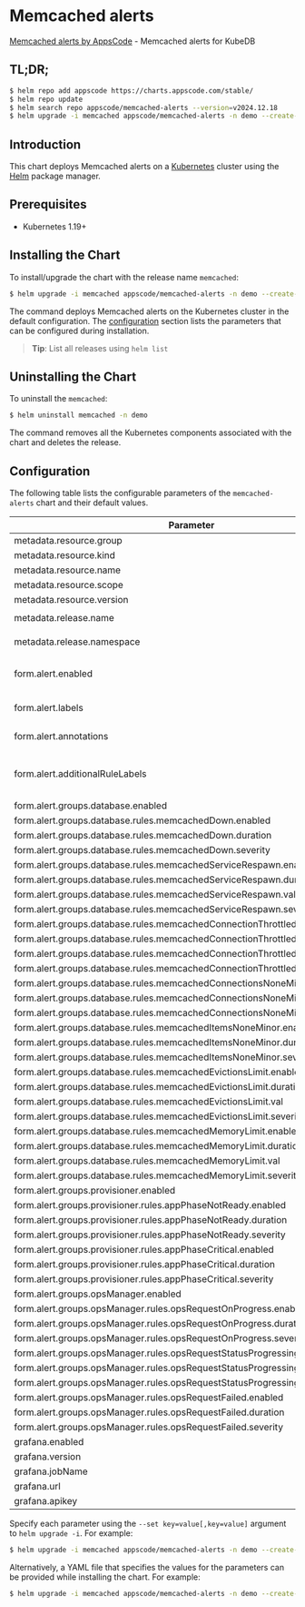 # Memcached alerts

[Memcached alerts by AppsCode](https://github.com/appscode/alerts) - Memcached alerts for KubeDB

## TL;DR;

```bash
$ helm repo add appscode https://charts.appscode.com/stable/
$ helm repo update
$ helm search repo appscode/memcached-alerts --version=v2024.12.18
$ helm upgrade -i memcached appscode/memcached-alerts -n demo --create-namespace --version=v2024.12.18
```

## Introduction

This chart deploys Memcached alerts on a [Kubernetes](http://kubernetes.io) cluster using the [Helm](https://helm.sh) package manager.

## Prerequisites

- Kubernetes 1.19+

## Installing the Chart

To install/upgrade the chart with the release name `memcached`:

```bash
$ helm upgrade -i memcached appscode/memcached-alerts -n demo --create-namespace --version=v2024.12.18
```

The command deploys Memcached alerts on the Kubernetes cluster in the default configuration. The [configuration](#configuration) section lists the parameters that can be configured during installation.

> **Tip**: List all releases using `helm list`

## Uninstalling the Chart

To uninstall the `memcached`:

```bash
$ helm uninstall memcached -n demo
```

The command removes all the Kubernetes components associated with the chart and deletes the release.

## Configuration

The following table lists the configurable parameters of the `memcached-alerts` chart and their default values.

|                                   Parameter                                   |                  Description                  |                     Default                      |
|-------------------------------------------------------------------------------|-----------------------------------------------|--------------------------------------------------|
| metadata.resource.group                                                       |                                               | <code>kubedb.com</code>                          |
| metadata.resource.kind                                                        |                                               | <code>Memcached</code>                           |
| metadata.resource.name                                                        |                                               | <code>memcacheds</code>                          |
| metadata.resource.scope                                                       |                                               | <code>Namespaced</code>                          |
| metadata.resource.version                                                     |                                               | <code>v1</code>                                  |
| metadata.release.name                                                         | Release name                                  | <code>"coreos-prom-memcd"</code>                 |
| metadata.release.namespace                                                    | Release namespace                             | <code>"demo"</code>                              |
| form.alert.enabled                                                            | # Enable PrometheusRule alerts                | <code>warning</code>                             |
| form.alert.labels                                                             | # Labels for default rules                    | <code>{"release":"kube-prometheus-stack"}</code> |
| form.alert.annotations                                                        | # Annotations for default rules               | <code>{}</code>                                  |
| form.alert.additionalRuleLabels                                               | # Additional labels for PrometheusRule alerts | <code>{}</code>                                  |
| form.alert.groups.database.enabled                                            |                                               | <code>warning</code>                             |
| form.alert.groups.database.rules.memcachedDown.enabled                        |                                               | <code>true</code>                                |
| form.alert.groups.database.rules.memcachedDown.duration                       |                                               | <code>"0m"</code>                                |
| form.alert.groups.database.rules.memcachedDown.severity                       |                                               | <code>critical</code>                            |
| form.alert.groups.database.rules.memcachedServiceRespawn.enabled              |                                               | <code>true</code>                                |
| form.alert.groups.database.rules.memcachedServiceRespawn.duration             |                                               | <code>"0m"</code>                                |
| form.alert.groups.database.rules.memcachedServiceRespawn.val                  |                                               | <code>180</code>                                 |
| form.alert.groups.database.rules.memcachedServiceRespawn.severity             |                                               | <code>critical</code>                            |
| form.alert.groups.database.rules.memcachedConnectionThrottled.enabled         |                                               | <code>true</code>                                |
| form.alert.groups.database.rules.memcachedConnectionThrottled.duration        |                                               | <code>"2m"</code>                                |
| form.alert.groups.database.rules.memcachedConnectionThrottled.val             |                                               | <code>10</code>                                  |
| form.alert.groups.database.rules.memcachedConnectionThrottled.severity        |                                               | <code>warning</code>                             |
| form.alert.groups.database.rules.memcachedConnectionsNoneMinor.enabled        |                                               | <code>true</code>                                |
| form.alert.groups.database.rules.memcachedConnectionsNoneMinor.duration       |                                               | <code>"2m"</code>                                |
| form.alert.groups.database.rules.memcachedConnectionsNoneMinor.severity       |                                               | <code>warning</code>                             |
| form.alert.groups.database.rules.memcachedItemsNoneMinor.enabled              |                                               | <code>true</code>                                |
| form.alert.groups.database.rules.memcachedItemsNoneMinor.duration             |                                               | <code>"2m"</code>                                |
| form.alert.groups.database.rules.memcachedItemsNoneMinor.severity             |                                               | <code>warning</code>                             |
| form.alert.groups.database.rules.memcachedEvictionsLimit.enabled              |                                               | <code>true</code>                                |
| form.alert.groups.database.rules.memcachedEvictionsLimit.duration             |                                               | <code>"0m"</code>                                |
| form.alert.groups.database.rules.memcachedEvictionsLimit.val                  |                                               | <code>10</code>                                  |
| form.alert.groups.database.rules.memcachedEvictionsLimit.severity             |                                               | <code>critical</code>                            |
| form.alert.groups.database.rules.memcachedMemoryLimit.enabled                 |                                               | <code>true</code>                                |
| form.alert.groups.database.rules.memcachedMemoryLimit.duration                |                                               | <code>"0m"</code>                                |
| form.alert.groups.database.rules.memcachedMemoryLimit.val                     |                                               | <code>33554432 # 32MB</code>                     |
| form.alert.groups.database.rules.memcachedMemoryLimit.severity                |                                               | <code>critical</code>                            |
| form.alert.groups.provisioner.enabled                                         |                                               | <code>warning</code>                             |
| form.alert.groups.provisioner.rules.appPhaseNotReady.enabled                  |                                               | <code>true</code>                                |
| form.alert.groups.provisioner.rules.appPhaseNotReady.duration                 |                                               | <code>"1m"</code>                                |
| form.alert.groups.provisioner.rules.appPhaseNotReady.severity                 |                                               | <code>critical</code>                            |
| form.alert.groups.provisioner.rules.appPhaseCritical.enabled                  |                                               | <code>true</code>                                |
| form.alert.groups.provisioner.rules.appPhaseCritical.duration                 |                                               | <code>"15m"</code>                               |
| form.alert.groups.provisioner.rules.appPhaseCritical.severity                 |                                               | <code>warning</code>                             |
| form.alert.groups.opsManager.enabled                                          |                                               | <code>warning</code>                             |
| form.alert.groups.opsManager.rules.opsRequestOnProgress.enabled               |                                               | <code>true</code>                                |
| form.alert.groups.opsManager.rules.opsRequestOnProgress.duration              |                                               | <code>"0m"</code>                                |
| form.alert.groups.opsManager.rules.opsRequestOnProgress.severity              |                                               | <code>info</code>                                |
| form.alert.groups.opsManager.rules.opsRequestStatusProgressingToLong.enabled  |                                               | <code>true</code>                                |
| form.alert.groups.opsManager.rules.opsRequestStatusProgressingToLong.duration |                                               | <code>"30m"</code>                               |
| form.alert.groups.opsManager.rules.opsRequestStatusProgressingToLong.severity |                                               | <code>critical</code>                            |
| form.alert.groups.opsManager.rules.opsRequestFailed.enabled                   |                                               | <code>true</code>                                |
| form.alert.groups.opsManager.rules.opsRequestFailed.duration                  |                                               | <code>"0m"</code>                                |
| form.alert.groups.opsManager.rules.opsRequestFailed.severity                  |                                               | <code>critical</code>                            |
| grafana.enabled                                                               |                                               | <code>false</code>                               |
| grafana.version                                                               |                                               | <code>7.5.5</code>                               |
| grafana.jobName                                                               |                                               | <code>kubedb-databases</code>                    |
| grafana.url                                                                   |                                               | <code>""</code>                                  |
| grafana.apikey                                                                |                                               | <code>""</code>                                  |


Specify each parameter using the `--set key=value[,key=value]` argument to `helm upgrade -i`. For example:

```bash
$ helm upgrade -i memcached appscode/memcached-alerts -n demo --create-namespace --version=v2024.12.18 --set metadata.resource.group=kubedb.com
```

Alternatively, a YAML file that specifies the values for the parameters can be provided while
installing the chart. For example:

```bash
$ helm upgrade -i memcached appscode/memcached-alerts -n demo --create-namespace --version=v2024.12.18 --values values.yaml
```
